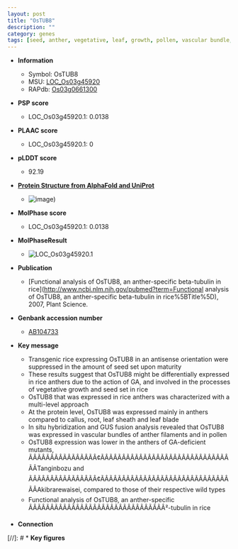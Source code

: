 ```yaml
---
layout: post
title: "OsTUB8"
description: ""
category: genes
tags: [seed, anther, vegetative, leaf, growth, pollen, vascular bundle, sheath, root]
---
```


* **Information**  
    + Symbol: OsTUB8  
    + MSU: [LOC_Os03g45920](http://rice.plantbiology.msu.edu/cgi-bin/ORF_infopage.cgi?orf=LOC_Os03g45920)  
    + RAPdb: [Os03g0661300](http://rapdb.dna.affrc.go.jp/viewer/gbrowse_details/irgsp1?name=Os03g0661300)  

* **PSP score**  
    + LOC_Os03g45920.1: 0.0138 

* **PLAAC score**  
    + LOC_Os03g45920.1: 0 

* **pLDDT score**
    + 92.19

* **[Protein Structure from AlphaFold and UniProt](https://www.uniprot.org/uniprotkb/Q76FS2/entry#structure)**
    + ![image](https://ricepsp.github.io/images/Q7/AF-Q76FS2-F1.png))

* **MolPhase score**
    + LOC_Os03g45920.1: 0.0138

* **MolPhaseResult**
    + ![LOC_Os03g45920.1](https://ricepsp.github.io/pictures/LOC_Os03g/LOC_Os03g45920.1.png)

* **Publication**  
    + [Functional analysis of OsTUB8, an anther-specific beta-tubulin in rice](http://www.ncbi.nlm.nih.gov/pubmed?term=Functional analysis of OsTUB8, an anther-specific beta-tubulin in rice%5BTitle%5D), 2007, Plant Science.

* **Genbank accession number**  
    + [AB104733](http://www.ncbi.nlm.nih.gov/nuccore/AB104733)

* **Key message**  
    + Transgenic rice expressing OsTUB8 in an antisense orientation were suppressed in the amount of seed set upon maturity
    + These results suggest that OsTUB8 might be differentially expressed in rice anthers due to the action of GA, and involved in the processes of vegetative growth and seed set in rice
    + OsTUB8 that was expressed in rice anthers was characterized with a multi-level approach
    + At the protein level, OsTUB8 was expressed mainly in anthers compared to callus, root, leaf sheath and leaf blade
    + In situ hybridization and GUS fusion analysis revealed that OsTUB8 was expressed in vascular bundles of anther filaments and in pollen
    + OsTUB8 expression was lower in the anthers of GA-deficient mutants, ÃÂÃÂÃÂÃÂÃÂÃÂÃÂÃÂ¢ÃÂÃÂÃÂÃÂÃÂÃÂÃÂÃÂÃÂÃÂÃÂÃÂÃÂÃÂÃÂÃÂTanginbozu and ÃÂÃÂÃÂÃÂÃÂÃÂÃÂÃÂ¢ÃÂÃÂÃÂÃÂÃÂÃÂÃÂÃÂÃÂÃÂÃÂÃÂÃÂÃÂÃÂÃÂAkibrarewaisei, compared to those of their respective wild types
    + Functional analysis of OsTUB8, an anther-specific ÃÂÃÂÃÂÃÂÃÂÃÂÃÂÃÂÃÂÃÂÃÂÃÂÃÂÃÂÃÂÃÂ²-tubulin in rice

* **Connection**  

[//]: # * **Key figures**  



